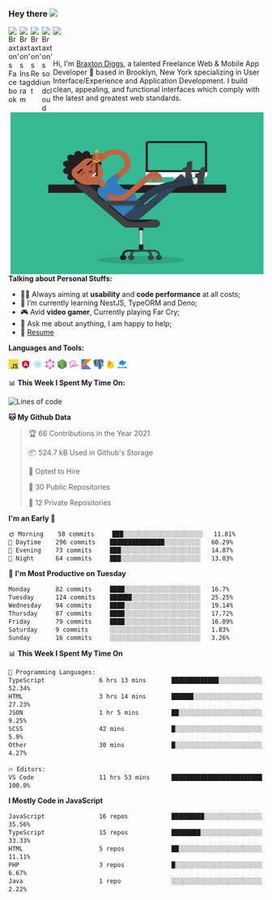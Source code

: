 ### Hey there <img src="https://media.giphy.com/media/hvRJCLFzcasrR4ia7z/giphy.gif" width="25px">
<a href="https://www.facebook.com/BiggDiggz">
  <img align="left" alt="Braxton's Facebook" width="22px" src="https://cdn.jsdelivr.net/npm/simple-icons@v3/icons/facebook.svg" />
</a>
<a href="http://instagram.com/biggdiggz">
  <img align="left" alt="Braxton's Instagram" width="22px" src="https://cdn.jsdelivr.net/npm/simple-icons@v3/icons/instagram.svg" />
</a>
<a href="https://reddit.com/user/BiggDiggz/">
  <img align="left" alt="Braxton's Reddit" width="22px" src="https://cdn.jsdelivr.net/npm/simple-icons@v3/icons/reddit.svg" />
</a>
<a href="https://soundcloud.com/braxton-diggs">
  <img align="left" alt="Braxton's soundcloud" width="22px" src="https://cdn.jsdelivr.net/npm/simple-icons@v3/icons/soundcloud.svg" />
</a>

![](https://visitor-badge.glitch.me/badge?page_id=braxtondiggs.braxtondiggs)

<br />

Hi, I'm [Braxton Diggs](https://braxtondiggs.com/), a talented Freelance Web & Mobile App Developer 🚀 based in Brooklyn, New York specializing in User Interface/Experience and Application Development. I build clean, appealing, and functional interfaces which comply with the latest and greatest web standards.

  <img align="right" alt="GIF" src="https://github.com/braxtondiggs/braxtondiggs/blob/master/coder.gif?raw=true" width="500" height="320" />
  
**Talking about Personal Stuffs:**

- 🧑‍💻 Always aiming at **usability** and **code performance** at all costs;
- 🌱 I’m currently learning NestJS, TypeORM and Deno;
- 🎮 Avid **video gamer**, Currently playing Far Cry;
- 💬 Ask me about anything, I am happy to help;
- 📝 [Resume](https://braxtondiggs.com/assets/resume/braxton-diggs.pdf)

**Languages and Tools:**  

<code><img height="20" src="https://raw.githubusercontent.com/github/explore/80688e429a7d4ef2fca1e82350fe8e3517d3494d/topics/javascript/javascript.png"></code>
<code><img height="20" src="https://raw.githubusercontent.com/github/explore/80688e429a7d4ef2fca1e82350fe8e3517d3494d/topics/angular/angular.png"></code>
<code><img height="20" src="https://raw.githubusercontent.com/github/explore/80688e429a7d4ef2fca1e82350fe8e3517d3494d/topics/react/react.png"></code>
<code><img height="20" src="https://raw.githubusercontent.com/github/explore/5c058a388828bb5fde0bcafd4bc867b5bb3f26f3/topics/graphql/graphql.png"></code>
<code><img height="20" src="https://raw.githubusercontent.com/github/explore/80688e429a7d4ef2fca1e82350fe8e3517d3494d/topics/nodejs/nodejs.png"></code>
<code><img height="20" src="https://raw.githubusercontent.com/github/explore/80688e429a7d4ef2fca1e82350fe8e3517d3494d/topics/sass/sass.png"></code>
<code><img height="20" src="https://raw.githubusercontent.com/github/explore/80688e429a7d4ef2fca1e82350fe8e3517d3494d/topics/kotlin/kotlin.png"></code>
<code><img height="20" src="https://raw.githubusercontent.com/github/explore/80688e429a7d4ef2fca1e82350fe8e3517d3494d/topics/postgresql/postgresql.png"></code>
<code><img height="20" src="https://raw.githubusercontent.com/github/explore/80688e429a7d4ef2fca1e82350fe8e3517d3494d/topics/firebase/firebase.png"></code>
<code><img height="20" src="https://raw.githubusercontent.com/github/explore/80688e429a7d4ef2fca1e82350fe8e3517d3494d/topics/docker/docker.png"></code>

📊 **This Week I Spent My Time On:**
<!--START_SECTION:waka-->
![Lines of code](https://img.shields.io/badge/From%20Hello%20World%20I%27ve%20Written-2.6%20million%20lines%20of%20code-blue)

**🐱 My Github Data** 

> 🏆 66 Contributions in the Year 2021
 > 
> 📦 524.7 kB Used in Github's Storage 
 > 
> 💼 Opted to Hire
 > 
> 📜 30 Public Repositories 
 > 
> 🔑 12 Private Repositories  
 > 
**I'm an Early 🐤** 

```text
🌞 Morning    58 commits     ███░░░░░░░░░░░░░░░░░░░░░░   11.81% 
🌆 Daytime    296 commits    ███████████████░░░░░░░░░░   60.29% 
🌃 Evening    73 commits     ███░░░░░░░░░░░░░░░░░░░░░░   14.87% 
🌙 Night      64 commits     ███░░░░░░░░░░░░░░░░░░░░░░   13.03%

```
📅 **I'm Most Productive on Tuesday** 

```text
Monday       82 commits     ████░░░░░░░░░░░░░░░░░░░░░   16.7% 
Tuesday      124 commits    ██████░░░░░░░░░░░░░░░░░░░   25.25% 
Wednesday    94 commits     ████░░░░░░░░░░░░░░░░░░░░░   19.14% 
Thursday     87 commits     ████░░░░░░░░░░░░░░░░░░░░░   17.72% 
Friday       79 commits     ████░░░░░░░░░░░░░░░░░░░░░   16.09% 
Saturday     9 commits      ░░░░░░░░░░░░░░░░░░░░░░░░░   1.83% 
Sunday       16 commits     ░░░░░░░░░░░░░░░░░░░░░░░░░   3.26%

```


📊 **This Week I Spent My Time On** 

```text
💬 Programming Languages: 
TypeScript               6 hrs 13 mins       █████████████░░░░░░░░░░░░   52.34% 
HTML                     3 hrs 14 mins       ██████░░░░░░░░░░░░░░░░░░░   27.23% 
JSON                     1 hr 5 mins         ██░░░░░░░░░░░░░░░░░░░░░░░   9.25% 
SCSS                     42 mins             █░░░░░░░░░░░░░░░░░░░░░░░░   5.9% 
Other                    30 mins             █░░░░░░░░░░░░░░░░░░░░░░░░   4.27%

🔥 Editors: 
VS Code                  11 hrs 53 mins      █████████████████████████   100.0%

```

**I Mostly Code in JavaScript** 

```text
JavaScript               16 repos            █████████░░░░░░░░░░░░░░░░   35.56% 
TypeScript               15 repos            ████████░░░░░░░░░░░░░░░░░   33.33% 
HTML                     5 repos             ██░░░░░░░░░░░░░░░░░░░░░░░   11.11% 
PHP                      3 repos             █░░░░░░░░░░░░░░░░░░░░░░░░   6.67% 
Java                     1 repo              ░░░░░░░░░░░░░░░░░░░░░░░░░   2.22%

```



<!--END_SECTION:waka-->
